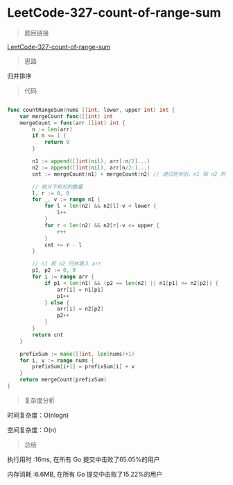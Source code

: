 #  LeetCode-327-count-of-range-sum

>题目链接

[LeetCode-327-count-of-range-sum](https://leetcode-cn.com/problems/count-of-range-sum/)

>思路

归并排序

>代码

```go

func countRangeSum(nums []int, lower, upper int) int {
    var mergeCount func([]int) int
    mergeCount = func(arr []int) int {
        n := len(arr)
        if n <= 1 {
            return 0
        }

        n1 := append([]int(nil), arr[:n/2]...)
        n2 := append([]int(nil), arr[n/2:]...)
        cnt := mergeCount(n1) + mergeCount(n2) // 递归完毕后，n1 和 n2 均为有序

        // 统计下标对的数量
        l, r := 0, 0
        for _, v := range n1 {
            for l < len(n2) && n2[l]-v < lower {
                l++
            }
            for r < len(n2) && n2[r]-v <= upper {
                r++
            }
            cnt += r - l
        }

        // n1 和 n2 归并填入 arr
        p1, p2 := 0, 0
        for i := range arr {
            if p1 < len(n1) && (p2 == len(n2) || n1[p1] <= n2[p2]) {
                arr[i] = n1[p1]
                p1++
            } else {
                arr[i] = n2[p2]
                p2++
            }
        }
        return cnt
    }

    prefixSum := make([]int, len(nums)+1)
    for i, v := range nums {
        prefixSum[i+1] = prefixSum[i] + v
    }
    return mergeCount(prefixSum)
}

```

>复杂度分析

时间复杂度：O(nlogn)

空间复杂度：O(n)

>总结

执行用时 :16ms, 在所有 Go 提交中击败了65.05%的用户
 
内存消耗 :6.6MB, 在所有 Go 提交中击败了15.22%的用户
